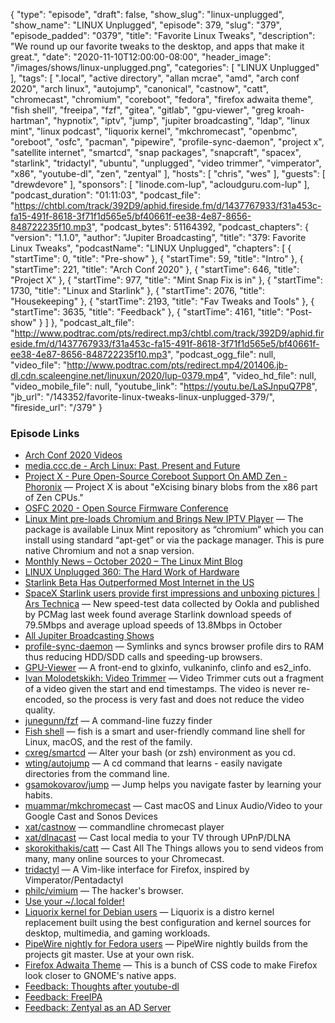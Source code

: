 {
  "type": "episode",
  "draft": false,
  "show_slug": "linux-unplugged",
  "show_name": "LINUX Unplugged",
  "episode": 379,
  "slug": "379",
  "episode_padded": "0379",
  "title": "Favorite Linux Tweaks",
  "description": "We round up our favorite tweaks to the desktop, and apps that make it great.",
  "date": "2020-11-10T12:00:00-08:00",
  "header_image": "/images/shows/linux-unplugged.png",
  "categories": [
    "LINUX Unplugged"
  ],
  "tags": [
    ".local",
    "active directory",
    "allan mcrae",
    "amd",
    "arch conf 2020",
    "arch linux",
    "autojump",
    "canonical",
    "castnow",
    "catt",
    "chromecast",
    "chromium",
    "coreboot",
    "fedora",
    "firefox adwaita theme",
    "fish shell",
    "freeipa",
    "fzf",
    "gitea",
    "gitlab",
    "gpu-viewer",
    "greg kroah-hartman",
    "hypnotix",
    "iptv",
    "jump",
    "jupiter broadcasting",
    "ldap",
    "linux mint",
    "linux podcast",
    "liquorix kernel",
    "mkchromecast",
    "openbmc",
    "oreboot",
    "osfc",
    "pacman",
    "pipewire",
    "profile-sync-daemon",
    "project x",
    "satellite internet",
    "smartcd",
    "snap packages",
    "snapcraft",
    "spacex",
    "starlink",
    "tridactyl",
    "ubuntu",
    "unplugged",
    "video trimmer",
    "vimperator",
    "x86",
    "youtube-dl",
    "zen",
    "zentyal"
  ],
  "hosts": [
    "chris",
    "wes"
  ],
  "guests": [
    "drewdevore"
  ],
  "sponsors": [
    "linode.com-lup",
    "acloudguru.com-lup"
  ],
  "podcast_duration": "01:11:03",
  "podcast_file": "https://chtbl.com/track/392D9/aphid.fireside.fm/d/1437767933/f31a453c-fa15-491f-8618-3f71f1d565e5/bf40661f-ee38-4e87-8656-848722235f10.mp3",
  "podcast_bytes": 51164392,
  "podcast_chapters": {
    "version": "1.1.0",
    "author": "Jupiter Broadcasting",
    "title": "379: Favorite Linux Tweaks",
    "podcastName": "LINUX Unplugged",
    "chapters": [
      {
        "startTime": 0,
        "title": "Pre-show"
      },
      {
        "startTime": 59,
        "title": "Intro"
      },
      {
        "startTime": 221,
        "title": "Arch Conf 2020"
      },
      {
        "startTime": 646,
        "title": "Project X"
      },
      {
        "startTime": 977,
        "title": "Mint Snap Fix is in"
      },
      {
        "startTime": 1730,
        "title": "Linux and Starlink"
      },
      {
        "startTime": 2076,
        "title": "Housekeeping"
      },
      {
        "startTime": 2193,
        "title": "Fav Tweaks and Tools"
      },
      {
        "startTime": 3635,
        "title": "Feedback"
      },
      {
        "startTime": 4161,
        "title": "Post-show"
      }
    ]
  },
  "podcast_alt_file": "http://www.podtrac.com/pts/redirect.mp3/chtbl.com/track/392D9/aphid.fireside.fm/d/1437767933/f31a453c-fa15-491f-8618-3f71f1d565e5/bf40661f-ee38-4e87-8656-848722235f10.mp3",
  "podcast_ogg_file": null,
  "video_file": "http://www.podtrac.com/pts/redirect.mp4/201406.jb-dl.cdn.scaleengine.net/linuxun/2020/lup-0379.mp4",
  "video_hd_file": null,
  "video_mobile_file": null,
  "youtube_link": "https://youtu.be/LaSJnpuQ7P8",
  "jb_url": "/143352/favorite-linux-tweaks-linux-unplugged-379/",
  "fireside_url": "/379"
}


### Episode Links

  * [Arch Conf 2020 Videos](https://media.ccc.de/c/arch-conf-2020 "Arch Conf 2020 Videos")
  * [media.ccc.de - Arch Linux: Past, Present and Future](https://media.ccc.de/v/arch-conf-online-2020-6379-arch-linux-past-present-and-future#t=134 "media.ccc.de - Arch Linux: Past, Present and Future")
  * [Project X - Pure Open-Source Coreboot Support On AMD Zen - Phoronix](https://www.phoronix.com/scan.php?page=news_item&px=Project-X-AMD-Zen-Coreboot "Project X - Pure Open-Source Coreboot Support On AMD Zen - Phoronix") — Project X is about "eXcising binary blobs from the x86 part of Zen CPUs."
  * [OSFC 2020 - Open Source Firmware Conference](https://osfc.io/ "OSFC 2020 - Open Source Firmware Conference")
  * [Linux Mint pre-loads Chromium and Brings New IPTV Player](https://www.debugpoint.com/2020/11/linux-mint-chromium-iptv-player/ "Linux Mint pre-loads Chromium and Brings New IPTV Player") — The package is available Linux Mint repository as “chromium” which you can install using standard “apt-get” or via the package manager. This is pure native Chromium and not a snap version.
  * [Monthly News – October 2020 – The Linux Mint Blog](https://blog.linuxmint.com/?p=3978 "Monthly News – October 2020 – The Linux Mint Blog")
  * [LINUX Unplugged 360: The Hard Work of Hardware](https://linuxunplugged.com/360 "LINUX Unplugged 360: The Hard Work of Hardware")
  * [Starlink Beta Has Outperformed Most Internet in the US](https://futurism.com/the-byte/starlink-beta-outperformed-most-internet-us "Starlink Beta Has Outperformed Most Internet in the US")
  * [SpaceX Starlink users provide first impressions and unboxing pictures | Ars Technica](https://arstechnica.com/information-technology/2020/11/spacex-starlink-beta-tester-takes-user-terminal-into-forest-gets-120mbps/ "SpaceX Starlink users provide first impressions and unboxing pictures | Ars Technica") — New speed-test data collected by Ookla and published by PCMag last week found average Starlink download speeds of 79.5Mbps and average upload speeds of 13.8Mbps in October
  * [All Jupiter Broadcasting Shows](https://feed.jupiter.zone/allshows "All Jupiter Broadcasting Shows")
  * [profile-sync-daemon](https://github.com/graysky2/profile-sync-daemon "profile-sync-daemon") — Symlinks and syncs browser profile dirs to RAM thus reducing HDD/SDD calls and speeding-up browsers.
  * [GPU-Viewer](https://github.com/arunsivaramanneo/GPU-Viewer "GPU-Viewer") — A front-end to glxinfo, vulkaninfo, clinfo and es2_info.
  * [Ivan Molodetskikh: Video Trimmer](https://gitlab.gnome.org/YaLTeR/video-trimmer "Ivan Molodetskikh: Video Trimmer") — Video Trimmer cuts out a fragment of a video given the start and end timestamps. The video is never re-encoded, so the process is very fast and does not reduce the video quality.
  * [junegunn/fzf](https://github.com/junegunn/fzf "junegunn/fzf") — A command-line fuzzy finder
  * [Fish shell](https://fishshell.com/ "Fish shell") — fish is a smart and user-friendly command line shell for Linux, macOS, and the rest of the family.
  * [cxreg/smartcd](https://github.com/cxreg/smartcd "cxreg/smartcd") — Alter your bash (or zsh) environment as you cd.
  * [wting/autojump](https://github.com/wting/autojump "wting/autojump") — A cd command that learns - easily navigate directories from the command line.
  * [gsamokovarov/jump](https://github.com/gsamokovarov/jump "gsamokovarov/jump") — Jump helps you navigate faster by learning your habits.
  * [muammar/mkchromecast](https://github.com/muammar/mkchromecast "muammar/mkchromecast") — Cast macOS and Linux Audio/Video to your Google Cast and Sonos Devices
  * [xat/castnow](https://github.com/xat/castnow "xat/castnow") — commandline chromecast player
  * [xat/dlnacast](https://github.com/xat/dlnacast "xat/dlnacast") — Cast local media to your TV through UPnP/DLNA
  * [skorokithakis/catt](https://github.com/skorokithakis/catt "skorokithakis/catt") — Cast All The Things allows you to send videos from many, many online sources to your Chromecast.
  * [tridactyl](https://github.com/tridactyl/tridactyl "tridactyl") — A Vim-like interface for Firefox, inspired by Vimperator/Pentadactyl
  * [philc/vimium](https://github.com/philc/vimium "philc/vimium") — The hacker's browser. 
  * [Use your ~/.local folder!](https://askubuntu.com/a/14536 "Use your ~/.local folder!")
  * [Liquorix kernel for Debian users](https://liquorix.net/ "Liquorix kernel for Debian users") — Liquorix is a distro kernel replacement built using the best configuration and kernel sources for desktop, multimedia, and gaming workloads. 
  * [PipeWire nightly for Fedora users](http://copr.fedorainfracloud.org/coprs/mfrey/pipewire-nightly/ "PipeWire nightly for Fedora users") — PipeWire nightly builds from the projects git master. Use at your own risk. 
  * [Firefox Adwaita Theme](https://github.com/rafaelmardojai/firefox-gnome-theme "Firefox Adwaita Theme") — This is a bunch of CSS code to make Firefox look closer to GNOME's native apps. 
  * [Feedback: Thoughts after youtube-dl](https://slexy.org/view/s2BXbK88KG "Feedback: Thoughts after youtube-dl")
  * [Feedback: FreeIPA](https://slexy.org/view/s20jlcoujt "Feedback: FreeIPA")
  * [Feedback: Zentyal as an AD Server](https://slexy.org/view/s20M7ALnPQ "Feedback: Zentyal as an AD Server")


